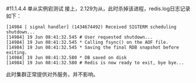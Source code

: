 #11.1.4.4	单从实例宕测试
接上，2.129为从，此时杀掉该进程，redis.log日志记录如下：

	[14984 | signal handler] (1434674492) Received SIGTERM scheduling shutdown...
	[14984] 19 Jun 08:41:32.545 # User requested shutdown...
	[14984] 19 Jun 08:41:32.545 * Calling fsync() on the AOF file.
	[14984] 19 Jun 08:41:32.545 * Saving the final RDB snapshot before exiting.
	[14984] 19 Jun 08:41:32.580 * DB saved on disk
	[14984] 19 Jun 08:41:32.580 # Redis is now ready to exit, bye bye...

此时集群正常提供对外服务，并不影响。
